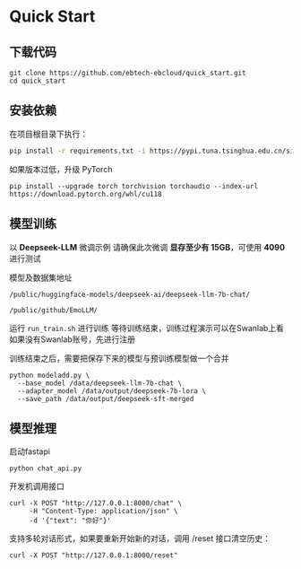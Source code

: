 # Quick Start

## 下载代码
```
git clone https://github.com/ebtech-ebcloud/quick_start.git
cd quick_start
```

## 安装依赖

在项目根目录下执行：

```bash
pip install -r requirements.txt -i https://pypi.tuna.tsinghua.edu.cn/simple
```
如果版本过低，升级 PyTorch
```
pip install --upgrade torch torchvision torchaudio --index-url https://download.pytorch.org/whl/cu118
```
## 模型训练
以 **Deepseek-LLM** 微调示例
请确保此次微调 **显存至少有 15GB**，可使用 **4090** 进行测试

模型及数据集地址

`/public/huggingface-models/deepseek-ai/deepseek-llm-7b-chat/`

`/public/github/EmoLLM/`

运行 `run_train.sh` 进行训练
等待训练结束，训练过程演示可以在Swanlab上看
如果没有Swanlab账号，先进行注册

训练结束之后，需要把保存下来的模型与预训练模型做一个合并
```
python modeladd.py \
  --base_model /data/deepseek-llm-7b-chat \
  --adapter_model /data/output/deepseek-7b-lora \
  --save_path /data/output/deepseek-sft-merged
```

## 模型推理
启动fastapi
```
python chat_api.py
```

开发机调用接口
```
curl -X POST "http://127.0.0.1:8000/chat" \
     -H "Content-Type: application/json" \
     -d '{"text": "你好"}'
```

支持多轮对话形式，如果要重新开始新的对话，调用 /reset 接口清空历史：
```
curl -X POST "http://127.0.0.1:8000/reset"
```
